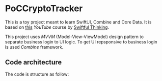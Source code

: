 # PoCCryptoTracker

This is a toy project meant to learn SwiftUI, Combine and Core Data.
It is based on [this](https://www.youtube.com/playlist?list=PLwvDm4Vfkdphbc3bgy_LpLRQ9DDfFGcFu) _YouTube_ course by [Swiftful Thinking](https://www.youtube.com/@SwiftfulThinking/featured).

This project uses _MVVM_ (Model-View-ViewModel) design pattern to separate business login to UI logic. To get UI repsponsive to business login is used _Combine_ framework.

## Code architecture
The code is structure as follow: